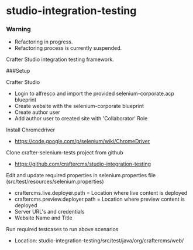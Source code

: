 studio-integration-testing
==========================

### Warning
* Refactoring in progress.
* Refactoring process is currently suspended.

Crafter Studio integration testing framework.

###Setup

Crafter Studio
* Login to alfresco and import the provided selenium-corporate.acp blueprint
* Create website with the selenium-corporate blueprint
* Create author user
* Add author user to created site with 'Collaborator' Role

Install Chromedriver
* https://code.google.com/p/selenium/wiki/ChromeDriver

Clone crafter-selenium-tests project from github
* https://github.com/craftercms/studio-integration-testing

Edit and update required properties in selenium.properties file (src/test/resources/selenium.properties)
* craftercms.live.deployer.path = Location where live content is deployed
* craftercms.preview.deployer.path = Location where preview content is deployed
* Server URL's and credentials
* Website Name and Title

Run required testcases to run above scenarios
* Location: studio-integration-testing/src/test/java/org/craftercms/web/
